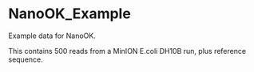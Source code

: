 # NanoOK_Example

Example data for NanoOK.

This contains 500 reads from a MinION E.coli DH10B run, plus reference sequence.
